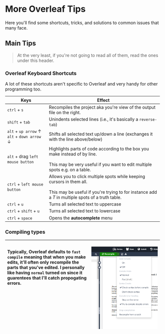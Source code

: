 # More Overleaf Tips
Here you'll find some shortcuts, tricks, and solutions to common issues that many face.


## Main Tips
> At the very least, if you're not going to read all of them, read the ones under this header.

### Overleaf Keyboard Shortcuts
A lot of these shortcuts aren't specific to Overleaf and very handy for other programming too.

Keys | Effect
--- | ---
`ctrl` + `s` | Recompiles the project aka you're view of the output file on the right.
`shift` + `tab` | Unindents selected lines (i.e., it's basically a `reverse-tab`)
`alt` + `up arrow` $\uparrow$ </br> `alt` + `down arrow` $\downarrow$ | Shifts all selected text up/down a line (exchanges it with the line above/below)
`alt` + drag `left mouse button` | Highlights parts of code according to the box you make instead of by line. </br></br> This may be very useful if you want to edit multiple spots e.g. on a table. 
`ctrl` + `left mouse button` | Allows you to click multiple spots while keeping cursors in them all.</br></br> This may be useful if you're trying to for instance add a $T$ in multiple spots of a truth table.
`ctrl` + `u` | Turns all selected text to uppercase
`ctrl` + `shift` + `u` | Turns all selected text to lowercase
`ctrl` + `space` | Opens the **autocomplete** menu


### Compiling types

| Typically, Overleaf defaults to `fast compile` meaning that when you make edits, it'll often only recompile the parts that you've edited. I personally like having `normal` turned on since it guarentees that I'll catch propogating errors. </br></br></br></br></br></br></br></br>| &nbsp;&nbsp;&nbsp;&nbsp;&nbsp;&nbsp;&nbsp;&nbsp;&nbsp;&nbsp;&nbsp;&nbsp;&nbsp;&nbsp;&nbsp;&nbsp;&nbsp;&nbsp;&nbsp;&nbsp;&nbsp;&nbsp;&nbsp;&nbsp;&nbsp;&nbsp;&nbsp;&nbsp;&nbsp;&nbsp;&nbsp;&nbsp;&nbsp;&nbsp;&nbsp;&nbsp;&nbsp;&nbsp; ![alt text](image-8.png?raw=true) |
|:-|-|



<!-- <div style="width:200px"></div> -->


